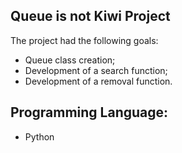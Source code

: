 ## Queue is not Kiwi Project






The project had the following goals:

- Queue class creation;
- Development of a search function;
- Development of a removal function.


## Programming Language:
- Python
